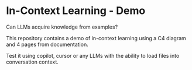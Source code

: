 # In-Context Learning - Demo

Can LLMs acquire knowledge from examples?

This repository contains a demo of in-context learning using a C4 diagram and 4 pages from documentation.

Test it using copilot, cursor or any LLMs with the ability to load files into conversation context.
